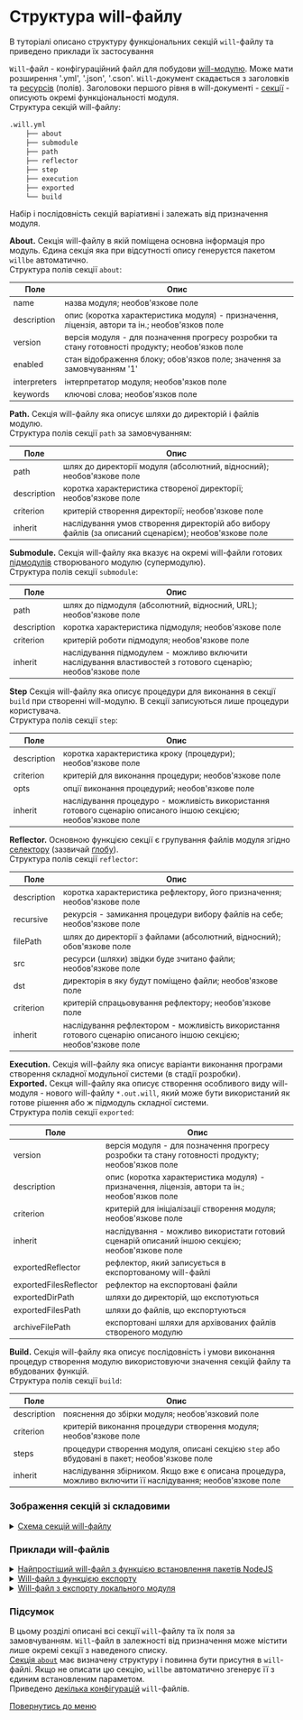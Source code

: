 # Структура will-файлу

В туторіалі описано структуру функціональних секцій `will`-файлу та приведено приклади їх застосування

`Will`-файл - конфігураційний файл для побудови [will-модулю](Concepts.ukr.md#module). Може мати розширення '.yml', '.json', '.cson'. `Will`-документ скадається з заголовків та [ресурсів](Concepts.ukr.md#resource) (полів). Заголовоки першого рівня в will-документі - [секції](Concepts.ukr.md#will-file-section) - описують окремі функціональності модуля.  
Структура секцій will-файлу:  
```
.will.yml
    ├── about
    ├── submodule
    ├── path
    ├── reflector
    ├── step
    ├── execution
    ├── exported
    └── build

```
Набір і послідовність секцій варіативні і залежать від призначення модуля.

<a name="about"></a> **About.** Секція will-файлу в якій поміщена основна інформація про модуль. Єдина секція яка при відсутності опису генеруєтся пакетом `willbe` автоматично.     
Структура полів секції `about`:

| Поле           | Опис                                    |
|----------------|-----------------------------------------|
| name           | назва модуля; необов'язкове поле        |
| description    | опис (коротка характеристика модуля) - призначення, ліцензія, автори та ін.; необов'язков поле    |
| version        | версія модуля - для позначення прогресу розробки та стану готовності продукту; необов'язков поле  |
| enabled        | стан відображення блоку; обов'язков поле; значення за замовчуванням '1' |
| interpreters   | інтерпретатор модуля; необов'язков поле |
| keywords       | ключові слова; необов'язков поле        |  

<a name="path"></a> **Path.** Секція will-файлу яка описує шляхи до директорій і файлів модулю.  
Структура полів секції `path` за замовчуванням:  

| Поле           | Опис                                    |
|----------------|-----------------------------------------|
| path           | шлях до директорії модуля (абсолютний, відносний); необов'язкове поле |
| description    | коротка характеристика створеної директорії; необов'язкове поле     |
| criterion      | критерій створення директорії; необов'язкове поле                   |
| inherit        | наслідування умов створення директорій або вибору файлів (за описаний сценарієм); необов'язкове поле  |  

<a name="submodule"></a> **Submodule.** Секція will-файлу яка вказує на окремі will-файли готових [підмодулів](Concepts.ukr.md#submodule) створюваного модулю (супермодулю).  
Структура полів секції `submodule`:  

| Поле           | Опис                                   |
|----------------|----------------------------------------|
| path           | шлях до підмодуля (абсолютний, відносний, URL); необов'язкове поле |
| description    | коротка характеристика підмодуля; необов'язкове поле               |
| criterion      | критерій роботи підмодуля; необов'язкове поле                      |
| inherit        | наслідування підмодулем - можливо включити наслідування властивостей з готового сценарію; необов'язкове поле    |  

<a name="step"></a> **Step** Секція will-файлу яка описує процедури для виконання в секції `build` при створенні will-модулю. В секції записуються лише процедури користувача.  
Структура полів секції `step`:   

| Поле           | Опис                                   |
|----------------|----------------------------------------|
| description    | коротка характеристика кроку (процедури); необов'язкове поле       |
| criterion      | критерій для виконання процедури; необов'язкове поле               |
| opts           | опції виконання процедурий; необов'язкове поле                     |
| inherit        | наслідування процедуро - можливість використання готового сценарію описаного іншою секцією; необов'язкове поле    |  

<a name="reflector"></a> **Reflector.** Основною функцією секції є групування файлів модуля згідно [селектору](Concepts.ukr.md#selector) (зазвичай [ґлобу](Concepts.ukr.md#selector-with-glob)).   
Структура полів секції `reflector`:  

| Поле           | Опис                                   |
|----------------|----------------------------------------|
| description    | коротка характеристика рефлектору, його призначення; необов'язкове поле  |
| recursive      | рекурсія - замикання процедури вибору файлів на себе; необов'язкове поле |
| filePath       | шлях до директорії з файлами (абсолютний, відносний); обов'язкове поле   |
| src            | ресурси (шляхи) звідки буде зчитано файли; необов'язкове поле            |
| dst            | директорія в яку будут поміщено файли; необов'язкове поле                |
| criterion      | критерій спрацьовування рефлектору; необов'язкове поле                   |
| inherit        | наслідування рефлектором - можливість використання готового сценарію описаного іншою секцією; необов'язкове поле    |

<a name="execution"></a> **Execution.** Секція will-файлу яка описує варіанти виконання програми створення складної модульної системи (в стадії розробки).  
<a name="exported"></a> **Exported.** Секця will-файлу яка описує створення особливого виду will-модуля - нового will-файлу `*.out.will`, який може бути використаний як готове рішення або ж підмодуль складної системи.  
Структура полів секції `exported`:  

| Поле                     | Опис                                   |
|--------------------------|----------------------------------------|
| version                  | версія модуля - для позначення прогресу розробки та стану готовності продукту; необов'язков поле |
| description              | опис (коротка характеристика модуля) - призначення, ліцензія, автори та ін.; необов'язков поле   |
| criterion                | критерій для ініціалізації створення модуля; необов'язкове поле                                  |
| inherit                  | наслідування - можливо використати готовий сценарій описаний іншою секцією; необов'язкове поле   |
| exportedReflector        | рефлектор, який записується в експортованому will-файлі      |
| exportedFilesReflector   | рефлектор на експортовані файли                              |  
| exportedDirPath          | шляхи до директорій, що експотуються                         |
| exportedFilesPath        | шляхи до файлів, що експортуються                            |
| archiveFilePath          | експортовані шляхи для архівованих файлів створеного модулю  |

<a name="build"></a> **Build.** Секція will-файлу яка описує послідовність і умови виконання процедур створення модулю використовуючи значення секцій файлу та вбудованих функцій.  
Структура полів секції `build`:  

| Поле          | Опис                                    |
|---------------|-----------------------------------------|
| description   | пояснення до збірки модуля; необов'язковий поле                          |  
| criterion     | критерій виконання процедури створення модуля; необов'язкове поле        |
| steps         | процедури створення модуля, описані секцією `step` або вбудовані в пакет; необов'язкове поле                |
| inherit       | наслідування збірником. Якщо вже є описана процедура, можливо включити її наслідування; необов'язкове поле  |  

### Зображення секцій зі складовими
<details>
  <summary><u>Схема секцій will-файлу</u></summary>
Секція 'path'
![path.section.ukr](./Images/path.section.ukr.png)
Секція 'submodule'
![submodule.section.ukr](./Images/submodule.section.ukr.png)
Секція 'reflector'
![reflector.section.ukr](./Images/reflector.section.ukr.png)

</details>

### <a name="examples"></a> Приклади will-файлів

<details>
  <summary><u>Найпростіший will-файл з функцією встановлення пакетів NodeJS</u></summary>

```yaml

about :

  name : first
  description : "First module"
  version : 0.0.1

step :

  npm.install :
    currentPath : '.'
    shell : npm install

build :

  debug:
    criterion :
      default : 1
    steps :
      - npm.install
```

Детальніше в розділі [First will-file](First_will_file.md)
</details>

<details>
  <summary><u>Will-файл з функцією експорту</u></summary>

```yaml

About
  name : 'listing'
  description : 'Module for listing'
  version : '0.0.1'
  enabled : 1

Paths
  in : 'in'
  out : 'out'
  export : 'proto'

step::export.proto
  opts :
    tar : 0
    export : path::export
  inherit :
    export

build::export
  criterion :
    default : 1
    export : 1
  steps :
    export.proto
```
</details>


<details>
  <summary><u>Will-файл з експорту локального модуля</u></summary>

```yaml

about :

  name : semantic-ui
  version : 2.0.7

path :

  out : '.'
  export : '.'

step  :
  export.semantic :
      inherit : export
      tar : 0
      export : path::export

build :
  export :
      criterion :
          default : 1
          export : 1
      steps :
          - export.semantic  
```

</details>

### <a name="conclusion"></a> Підсумок
В цьому розділі описані всі секції `will`-файлу та їх поля за замовчуванням. `Will`-файл в залежності від призначення може містити лише окремі секції з наведеного списку.  
[Секція `about`](#about) має визначену структуру і повинна бути присутня в `will`-файлі. Якщо не описати цю секцію, `willbe` автоматично згенерує її з єдиним встановленим параметом.  
Приведено [декілька конфігурацій](#examples) `will`-файлів.

[Повернутись до меню](Topics.md)
